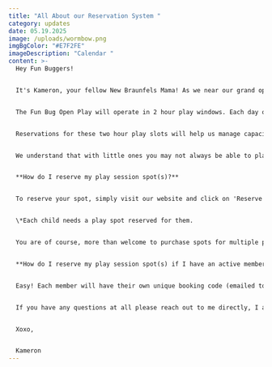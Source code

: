 ```yaml
---
title: "All About our Reservation System "
category: updates
date: 05.19.2025
image: /uploads/wormbow.png
imgBgColor: "#E7F2FE"
imageDescription: "Calendar "
content: >-
  Hey Fun Buggers! 


  It's Kameron, your fellow New Braunfels Mama! As we near our grand opening, I want to take a moment to go over our reservation system with you all. 


  The Fun Bug Open Play will operate in 2 hour play windows. Each day of the week has slightly different hours, so please refer to our hours of operation to determine what play slot is best for you and your littles. 


  Reservations for these two hour play slots will help us manage capacity to ensure a safe and enjoyable experience for everyone. Our space is subject to fire code regulations, which limit the number of guests we can accommodate at one time. By reserving your spot via our website, you can guarantee entry and avoid potential disappointment if we reach capacity. While we welcome walk-ins, availability is not guaranteed, so a reservation is the best way to secure your visit.


  We understand that with little ones you may not always be able to plan ahead. If you haven't reserved a spot ahead of time, you can check our reservation portal via our website to see if and how many spots are left for your preferred time. If we have spots open, you are more than welcome to come on in! However, in order to accomodate the play session following yours, if you and your littles arrive after the start time of the current session you will only be able to play until the end of it (and not the full two hours). 


  **How do I reserve my play session spot(s)?**


  To reserve your spot, simply visit our website and click on 'Reserve Play Time' on our home page. This will take you to our reservation portal where you can choose your preferred date and time, as well as complete your payment. You may arrive 10 minutes prior to the start of your play session. When you arrive at our studio, please check in at the front desk and complete any necessary waivers. A staff member will announce 10 minutes prior to the end of your play session to begin gathering your kids and belongings so that we can get ready for the next group. 


  \*Each child needs a play spot reserved for them.


  You are of course, more than welcome to purchase spots for multiple play sessions if your kids would like more than 2 hours to play. 


  **How do I reserve my play session spot(s) if I have an active membership?**


  Easy! Each member will have their own unique booking code (emailed to them at the time of purchasing membership) for play reservations. Simply follow the same steps above, and enter your code at checkout to reserve your spot. 


  If you have any questions at all please reach out to me directly, I am happy to help. As always, I can't wait to meet all of you!


  Xoxo,


  Kameron
---
```

